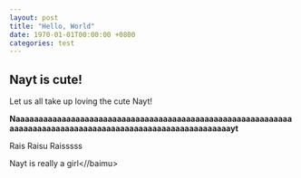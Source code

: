 ```yaml
---
layout: post
title: "Hello, World"
date: 1970-01-01T00:00:00 +0800
categories: test
---
```

## Nayt is cute!
Let us all take up loving the cute Nayt!
<!--more-->
**Naaaaaaaaaaaaaaaaaaaaaaaaaaaaaaaaaaaaaaaaaaaaaaaaaaaaaaaaaaaaaaaaaaaaaaaaaaaaaaaaaaaaaaaaaaaaaaaaaaaaaaaaaaaayt**

Rais
Raisu
Raisssss

<baimu>Nayt is really a girl<//baimu>
